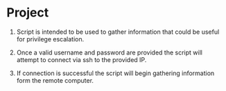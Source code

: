 # Project

1. Script is intended to be used to gather information that could be useful for privilege escalation.

2. Once a valid username and password are provided the script will attempt to connect via ssh to the provided IP.

3. If connection is successful the script will begin gathering information form the remote computer.